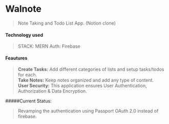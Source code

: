 # Walnote

> Note Taking and Todo List App. (Notion clone)

#### Technology used

> STACK: MERN
> Auth: Firebase

#### Feautures

> **Create Tasks:** Add different categories of lists and setup tasks/todos for each.  
> **Take Notes:** Keep notes organized and add any type of content.  
> **User Security:** This application ensures User Authentication, Authorization & Data Encryption.

#####Current Status:

> Revamping the authentication using Passport OAuth 2.0 instead of firebase.
